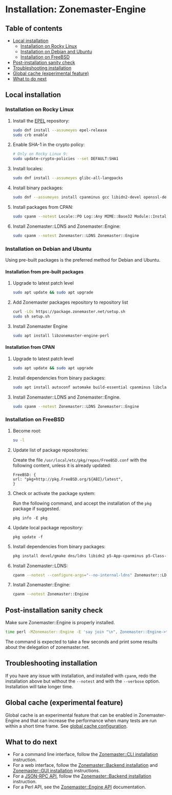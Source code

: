 # Installation: Zonemaster-Engine

## Table of contents

* [Local installation](#local-installation)
  * [Installation on Rocky Linux](#installation-on-rocky-linux)
  * [Installation on Debian and Ubuntu](#installation-on-debian-and-ubuntu)
  * [Installation on FreeBSD](#installation-on-freebsd)
* [Post-installation sanity check](#post-installation-sanity-check)
* [Troubleshooting installation](#troubleshooting-installation)
* [Global cache (experimental feature)](#global-cache-experimental-feature)
* [What to do next](#what-to-do-next)


## Local installation

### Installation on Rocky Linux

1) Install the [EPEL] repository:

   ```sh
   sudo dnf install --assumeyes epel-release
   sudo crb enable
   ```

2) Enable SHA-1 in the crypto policy:

   ```sh
   # Only on Rocky Linux 9:
   sudo update-crypto-policies --set DEFAULT:SHA1
   ```

3) Install locales:

   ```sh
   sudo dnf install --assumeyes glibc-all-langpacks
   ```

4) Install binary packages:

   ```sh
   sudo dnf --assumeyes install cpanminus gcc libidn2-devel openssl-devel perl-Class-Accessor perl-Clone perl-core perl-Devel-CheckLib perl-Email-Valid perl-File-ShareDir perl-File-Slurp perl-libintl perl-IO-Socket-INET6 perl-List-MoreUtils perl-Mail-SPF perl-Module-Find perl-Module-Install perl-Net-DNS perl-Pod-Coverage perl-Readonly perl-Sub-Override perl-Test-Differences perl-Test-Exception perl-Test-Fatal perl-Test-NoWarnings perl-Test-Pod perl-Text-CSV perl-Test-Simple
   ```

5) Install packages from CPAN:

   ```sh
   sudo cpanm --notest Locale::PO Log::Any MIME::Base32 Module::Install::XSUtil Net::IP::XS YAML::XS
   ```

6) Install Zonemaster::LDNS and Zonemaster::Engine:

   ```sh
   sudo cpanm --notest Zonemaster::LDNS Zonemaster::Engine
   ```

### Installation on Debian and Ubuntu

Using pre-built packages is the preferred method for Debian and Ubuntu.

#### Installation from pre-built packages

1) Upgrade to latest patch level

   ```sh
   sudo apt update && sudo apt upgrade
   ```

2) Add Zonemaster packages repository to repository list
   ```sh
   curl -LOs https://package.zonemaster.net/setup.sh
   sudo sh setup.sh
   ```

3) Install Zonemaster Engine
   ```sh
   sudo apt install libzonemaster-engine-perl
   ```

#### Installation from CPAN

1) Upgrade to latest patch level

   ```sh
   sudo apt update && sudo apt upgrade
   ```

2) Install dependencies from binary packages:

   ```sh
   sudo apt install autoconf automake build-essential cpanminus libclass-accessor-perl libclone-perl libdevel-checklib-perl libemail-valid-perl libfile-sharedir-perl libfile-slurp-perl libidn2-dev libintl-perl libio-socket-inet6-perl liblist-moreutils-perl liblocale-po-perl liblog-any-perl libmail-spf-perl libmime-base32-perl libmodule-find-perl libmodule-install-perl libmodule-install-xsutil-perl libnet-dns-perl libnet-ip-xs-perl libpod-coverage-perl libreadonly-perl libssl-dev libsub-override-perl libtest-differences-perl libtest-exception-perl libtest-fatal-perl libtest-nowarnings-perl libtest-pod-perl libtext-csv-perl libyaml-libyaml-perl libtool m4
   ```

3) Install Zonemaster::LDNS and Zonemaster::Engine.

   ```sh
   sudo cpanm --notest Zonemaster::LDNS Zonemaster::Engine
   ```

### Installation on FreeBSD

1) Become root:

   ```sh
   su -l
   ```

2) Update list of package repositories:

   Create the file `/usr/local/etc/pkg/repos/FreeBSD.conf` with the
   following content, unless it is already updated:

   ```
   FreeBSD: {
   url: "pkg+http://pkg.FreeBSD.org/${ABI}/latest",
   }
   ```

3) Check or activate the package system:

   Run the following command, and accept the installation of the `pkg` package
   if suggested.

   ```
   pkg info -E pkg
   ```

4) Update local package repository:

   ```
   pkg update -f
   ```

5) Install dependencies from binary packages:

   ```sh
   pkg install devel/gmake dns/ldns libidn2 p5-App-cpanminus p5-Class-Accessor p5-Clone p5-Devel-CheckLib p5-Email-Valid p5-File-ShareDir p5-File-Slurp p5-IO-Socket-INET6 p5-List-MoreUtils p5-Locale-libintl p5-Locale-PO p5-Log-Any p5-Mail-SPF p5-MIME-Base32 p5-Module-Find p5-Module-Install p5-Module-Install-XSUtil p5-Net-DNS p5-Net-IP-XS p5-Pod-Coverage p5-Readonly p5-Sub-Override p5-Test-Differences p5-Test-Exception p5-Test-Fatal p5-Test-NoWarnings p5-Test-Pod p5-Text-CSV p5-YAML-LibYAML
   ```

6) Install Zonemaster::LDNS:

   ```sh
   cpanm --notest --configure-args="--no-internal-ldns" Zonemaster::LDNS
   ```

7) Install Zonemaster::Engine:

   ```sh
   cpanm --notest Zonemaster::Engine
   ```

## Post-installation sanity check

Make sure Zonemaster::Engine is properly installed.

```sh
time perl -MZonemaster::Engine -E 'say join "\n", Zonemaster::Engine->test_module("BASIC", "zonemaster.net")'
```

The command is expected to take a few seconds and print some results about the
delegation of zonemaster.net.


## Troubleshooting installation

If you have any issue with installation, and installed with `cpanm`, redo the
installation above but without the `--notest` and with the `--verbose` option.
Installation will take longer time.


## Global cache (experimental feature)

Global cache is an experimental feature that can be enabled in Zonemaster-Engine
and that can increase the performance when many tests are run within a short time
frame. See [global cache configuration].


## What to do next

* For a command line interface, follow the [Zonemaster::CLI installation] instruction.
* For a web interface, follow the [Zonemaster::Backend installation] and [Zonemaster::GUI installation] instructions.
* For a [JSON-RPC API], follow the [Zonemaster::Backend installation] instruction.
* For a Perl API, see the [Zonemaster::Engine API] documentation.


[EPEL]:                                              https://docs.fedoraproject.org/en-US/epel/
[Global cache configuration]:                        ../configuration/global-cache.md
[JSON-RPC API]:                                      ../using/backend/rpcapi-reference.md
[Zonemaster::Backend installation]:                  zonemaster-backend.md
[Zonemaster::CLI installation]:                      zonemaster-cli.md
[Zonemaster::Engine API]:                            https://metacpan.org/pod/Zonemaster::Engine
[Zonemaster::GUI installation]:                      zonemaster-gui.md
